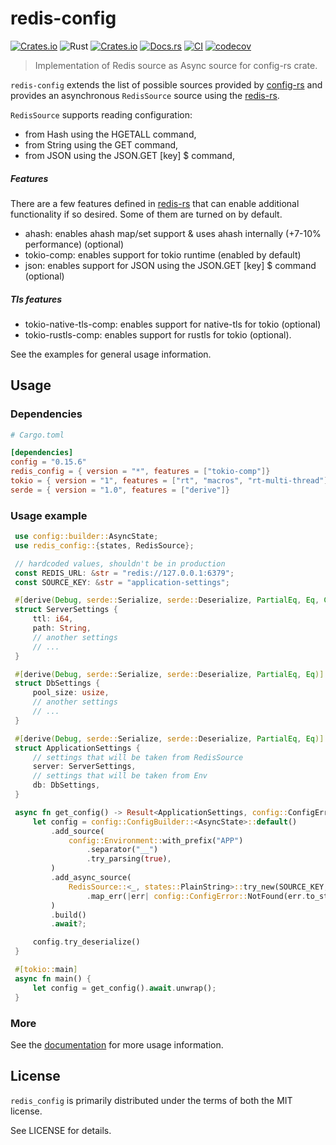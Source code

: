 # redis-config
[![Crates.io](https://img.shields.io/crates/v/redis_config.svg)](https://crates.io/crates/redis_config)
![Rust](https://img.shields.io/badge/rust-stable-brightgreen.svg)
[![Crates.io](https://img.shields.io/crates/d/redis_config.svg)](https://crates.io/crates/redis_config)
[![Docs.rs](https://docs.rs/redis_config/badge.svg)](https://docs.rs/redis_config)
[![CI](https://github.com/danik-tro/redis-config/workflows/CI/badge.svg)](https://github.com/danik-tro/redis-config/actions)
[![codecov](https://codecov.io/gh/danik-tro/redis-config/graph/badge.svg?token=yDK7m7Qvvt)](https://codecov.io/gh/danik-tro/redis-config)

> Implementation of Redis source as Async source for config-rs crate.

`redis-config` extends the list of possible sources provided by [config-rs](https://github.com/mehcode/config-rs) and provides an asynchronous `RedisSource` source using the [redis-rs](https://github.com/redis-rs/redis-rs).

`RedisSource` supports reading configuration:
 - from Hash using the HGETALL command,
 - from String using the GET command,
 - from JSON using the JSON.GET [key] $ command,

##### Features

There are a few features defined in [redis-rs](https://github.com/redis-rs/redis-rs) that can enable additional functionality if so desired.
 Some of them are turned on by default.
 - ahash: enables ahash map/set support & uses ahash internally (+7-10% performance) (optional)
 - tokio-comp: enables support for tokio runtime (enabled by default)
 - json: enables support for JSON using the JSON.GET [key] $ command (optional)

 ##### Tls features
 - tokio-native-tls-comp: enables support for native-tls for tokio (optional)
 - tokio-rustls-comp: enables support for rustls for tokio (optional).


See the examples for general usage information.

## Usage

### Dependencies

```toml
# Cargo.toml

[dependencies]
config = "0.15.6"
redis_config = { version = "*", features = ["tokio-comp"]}
tokio = { version = "1", features = ["rt", "macros", "rt-multi-thread"] }
serde = { version = "1.0", features = ["derive"]}
```

### Usage example

```rust
 use config::builder::AsyncState;
 use redis_config::{states, RedisSource};

 // hardcoded values, shouldn't be in production
 const REDIS_URL: &str = "redis://127.0.0.1:6379";
 const SOURCE_KEY: &str = "application-settings";

 #[derive(Debug, serde::Serialize, serde::Deserialize, PartialEq, Eq, Clone)]
 struct ServerSettings {
     ttl: i64,
     path: String,
     // another settings
     // ...
 }

 #[derive(Debug, serde::Serialize, serde::Deserialize, PartialEq, Eq)]
 struct DbSettings {
     pool_size: usize,
     // another settings
     // ...
 }

 #[derive(Debug, serde::Serialize, serde::Deserialize, PartialEq, Eq)]
 struct ApplicationSettings {
     // settings that will be taken from RedisSource
     server: ServerSettings,
     // settings that will be taken from Env
     db: DbSettings,
 }

 async fn get_config() -> Result<ApplicationSettings, config::ConfigError> {
     let config = config::ConfigBuilder::<AsyncState>::default()
         .add_source(
             config::Environment::with_prefix("APP")
                 .separator("__")
                 .try_parsing(true),
         )
         .add_async_source(
             RedisSource::<_, states::PlainString>::try_new(SOURCE_KEY, REDIS_URL)
                 .map_err(|err| config::ConfigError::NotFound(err.to_string()))?,
         )
         .build()
         .await?;

     config.try_deserialize()
 }

 #[tokio::main]
 async fn main() {
     let config = get_config().await.unwrap();
 }
```

### More

See the [documentation](https://docs.rs/redis_config) for more usage information.

## License

`redis_config` is primarily distributed under the terms of both the MIT license.

See LICENSE for details.
